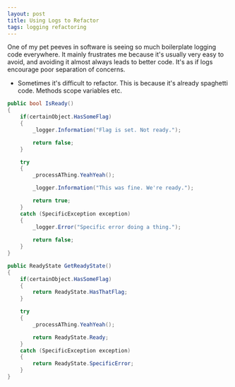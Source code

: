 ```yaml
---
layout: post
title: Using Logs to Refactor
tags: logging refactoring
---
```


One of my pet peeves in software is seeing so much boilerplate logging code everywhere. It mainly frustrates me because it's usually very easy to avoid, and avoiding it almost always leads to better code. It's as if logs encourage poor separation of concerns.

- Sometimes it's difficult to refactor. This is because it's already spaghetti code. Methods scope variables etc.

```c#
public bool IsReady()
{
    if(certainObject.HasSomeFlag)
    {
        _logger.Information("Flag is set. Not ready.");

        return false;
    }

    try
    {
        _processAThing.YeahYeah();

        _logger.Information("This was fine. We're ready.");

        return true;
    }
    catch (SpecificException exception)
    {
        _logger.Error("Specific error doing a thing.");
        
        return false;
    }
}
```

```c#
public ReadyState GetReadyState()
{
    if(certainObject.HasSomeFlag)
    {
        return ReadyState.HasThatFlag;
    }

    try
    {
        _processAThing.YeahYeah();

        return ReadyState.Ready;
    }
    catch (SpecificException exception)
    {        
        return ReadyState.SpecificError;
    }
}
```
